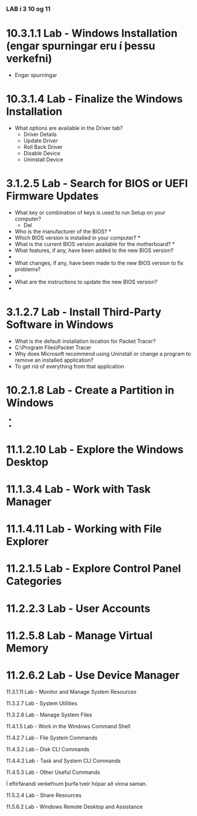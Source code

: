 ### LAB í 3 10 og 11
# 10.3.1.1 Lab - Windows Installation (engar spurningar eru í þessu verkefni)
* Engar spurningar 
# 10.3.1.4 Lab - Finalize the Windows Installation
* What options are available in the Driver tab?
  * Driver Details
  * Update Driver
  * Roll Back Driver
  * Disable Device
  * Uninstall Device
# 3.1.2.5 Lab - Search for BIOS or UEFI Firmware Updates
* What key or combination of keys is used to run Setup on your computer?
  * Del
* Who is the manufacturer of the BIOS?
  * 
* Which BIOS version is installed in your computer?
  *
* What is the current BIOS version available for the motherboard? 
  *
* What features, if any, have been added to the new BIOS version?
 *
* What changes, if any, have been made to the new BIOS version to fix problems?
 *
* What are the instructions to update the new BIOS version?
 *
# 3.1.2.7 Lab - Install Third-Party Software in Windows
* What is the default installation location for Packet Tracer?
 * C:\Program Files\Packet Tracer
* Why does Microsoft recommend using Uninstall or change a program to remove an installed application?
 * To get rid of everything from that application 
# 10.2.1.8 Lab - Create a Partition in Windows
* 
 *
# 11.1.2.10 Lab - Explore the Windows Desktop

# 11.1.3.4 Lab - Work with Task Manager

# 11.1.4.11 Lab - Working with File Explorer

# 11.2.1.5 Lab - Explore Control Panel Categories

# 11.2.2.3 Lab - User Accounts

# 11.2.5.8 Lab - Manage Virtual Memory

# 11.2.6.2 Lab - Use Device Manager

11.3.1.11 Lab - Monitor and Manage System Resources

11.3.2.7 Lab - System Utilities

11.3.2.8 Lab - Manage System Files

11.4.1.5 Lab - Work in the Windows Command Shell

11.4.2.7 Lab - File System Commands

11.4.3.2 Lab - Disk CLI Commands

11.4.4.2 Lab - Task and System CLI Commands

11.4.5.3 Lab - Other Useful Commands 



Í eftirfarandi verkefnum þurfa tveir hópar að vinna saman.

11.5.2.4 Lab - Share Resources

11.5.6.2 Lab - Windows Remote Desktop and Assistance

